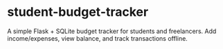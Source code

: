 # student-budget-tracker
A simple Flask + SQLite budget tracker for students and freelancers. Add income/expenses, view balance, and track transactions offline.

